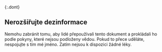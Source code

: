 {:.dont} 
## Nerozšiřujte dezinformace 

Nemohu zabránit tomu, aby lidé přepoužívali tento dokument a prokládali ho podle pokyny, které nejsou podloženy vědou. Pokud to přece uděláte, nespojujte s tím mé jméno. Zatím nejsou k dispozici žádné léky.
